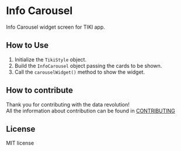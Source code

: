 # Info Carousel
Info Carousel widget screen for TIKI app.

## How to Use
1. Initialize the `TikiStyle` object.
2. Build the `InfoCarousel` object passing the cards to be shown.
3. Call the `carouselWidget()` method to show the widget. 

## How to contribute
Thank you for contributing with the data revolution!    
All the information about contribution can be found in [CONTRIBUTING](https://github.com/tiki/app/CONTRIBUTING.md)

## License
MIT license